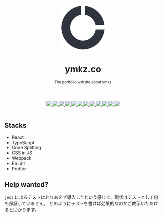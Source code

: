 <div align="center">
  <img src="docs/logo.png" width="150px">
  <h1 align="center">ymkz.co</h1>
  <sup align="center">The portfolio website about ymkz</sup>
  <br />
  <br />
  <br />
</div>
<p align="center">
  <a href="https://circleci.com/gh/ymkz/ymkz.co">
    <img src="https://flat.badgen.net/circleci/github/ymkz/ymkz.co">
  </a>
  <a href="https://github.com/Microsoft/TypeScript">
    <img src="https://flat.badgen.net/badge/powered%20by/TypeScript/294E80">
  </a>
  <a href="https://eslint.org/">
    <img src="https://flat.badgen.net/badge/lint%20with/eslint/4b32c3">
  </a>
  <a href="https://prettier.io/">
    <img src="https://flat.badgen.net/badge/format%20with/prettier/ff69b4">
  </a>
  <a href="https://emotion.sh/">
    <img src="https://flat.badgen.net/badge/styled%20with/emotion/48c8e8">
  </a>
  <a href="https://github.com/facebook/jest">
    <img src="https://flat.badgen.net/badge/tested%20with/jest/99424f">
  </a>
  <a href="https://codecov.io/gh/ymkz/ymkz.co">
    <img src="https://flat.badgen.net/codecov/c/github/ymkz/ymkz.co">
  </a>
  <a href="https://dashboard.cypress.io/#/projects/juwz5e/">
    <img src="https://img.shields.io/badge/cypress.io-tests-green.svg?style=flat-square">
  </a>
  <a href="https://percy.io/ymkz/ymkz.co/">
    <img src="https://flat.badgen.net/badge/percy/visual%20review/5c007b">
  </a>
  <a href="https://lgtm.com/projects/g/ymkz/ymkz.co/alerts/">
    <img src="https://img.shields.io/lgtm/alerts/g/ymkz/ymkz.co.svg?logo=lgtm&logoWidth=18&style=flat-square">
  </a>
  <a href="https://lgtm.com/projects/g/ymkz/ymkz.co/context:javascript">
    <img src="https://img.shields.io/lgtm/grade/javascript/g/ymkz/ymkz.co.svg?logo=lgtm&logoWidth=18&style=flat-square">
  </a>
  <a href="https://app.dependabot.com/accounts/ymkz/repos/141908100/">
    <img src="https://flat.badgen.net/badge/dependabot/enabled/green?icon=dependabot">
  </a>
  <br />
  <br />
</p>

## Stacks

- React
- TypeScript
- Code Splitting
- CSS in JS
- Webpack
- ESLint
- Prettier

## Help wanted?

`jest` によるテストはとりあえず導入したという感じで、現状はテストとして何も保証していません。
どのようにテストを書けば効果的なのかご教示いただけると助かります。
